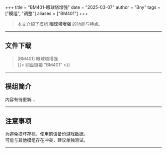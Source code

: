 +++
title = "BM401-眼球塔增强"
date = "2025-03-07"
author = "Bny"
tags = ["模组", "调整"]
aliases = ["BM401"]
+++

> 本文介绍了模组 **眼球塔增强** 的功能与特点。

---

## 文件下载

> [BM401] 眼球塔增强  
{{< 网盘链接 "BM401" >}}  

---

## 模组简介

>  
内容有待更新...  

---

## 注意事项

>  
为避免损坏存档，使用前请备份游戏数据。  
可能与其他模组存在冲突，建议单独测试。  

---

